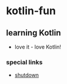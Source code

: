 # kotlin-fun

## learning Kotlin
* love it - love Kotlin!

### special links
* [shutdown](http://localhost:8080/shutdown)